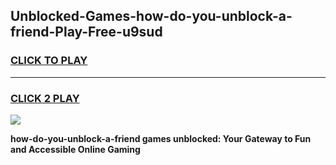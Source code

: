 
## Unblocked-Games-how-do-you-unblock-a-friend-Play-Free-u9sud
<h3>
<a href="https://premium76.site?title=how-do-you-unblock-a-friend&ref=18A1">CLICK TO PLAY</a></h3>
<hr>

<h3>
<a href="https://premium76.site?title=how-do-you-unblock-a-friend&ref=18A1">CLICK 2 PLAY</a>
  
</h3>

<a href="https://premium76.site?title=how-do-you-unblock-a-friend&ref=18A1"><img src="https://clearcache.store/games.png"></a>


**how-do-you-unblock-a-friend games unblocked: Your Gateway to Fun and Accessible Online Gaming**
